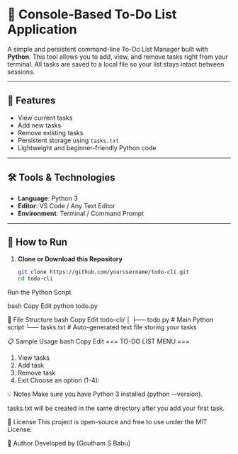 # 📝 Console-Based To-Do List Application

A simple and persistent command-line To-Do List Manager built with **Python**. This tool allows you to add, view, and remove tasks right from your terminal. All tasks are saved to a local file so your list stays intact between sessions.

---

## 📌 Features

- View current tasks
- Add new tasks
- Remove existing tasks
- Persistent storage using `tasks.txt`
- Lightweight and beginner-friendly Python code

---

## 🛠️ Tools & Technologies

- **Language**: Python 3
- **Editor**: VS Code / Any Text Editor
- **Environment**: Terminal / Command Prompt

---

## 🚀 How to Run

1. **Clone or Download this Repository**

   ```bash
   git clone https://github.com/yourusername/todo-cli.git
   cd todo-cli


Run the Python Script

bash
Copy
Edit
python todo.py

📂 File Structure
bash
Copy
Edit
todo-cli/
│
├── todo.py         # Main Python script
└── tasks.txt       # Auto-generated text file storing your tasks


📋 Sample Usage
bash
Copy
Edit
=== TO-DO LIST MENU ===
1. View tasks
2. Add task
3. Remove task
4. Exit
Choose an option (1-4):

💡 Notes
Make sure you have Python 3 installed (python --version).

tasks.txt will be created in the same directory after you add your first task.

📜 License
This project is open-source and free to use under the MIT License.

🙌 Author
Developed by [Goutham S Babu]
